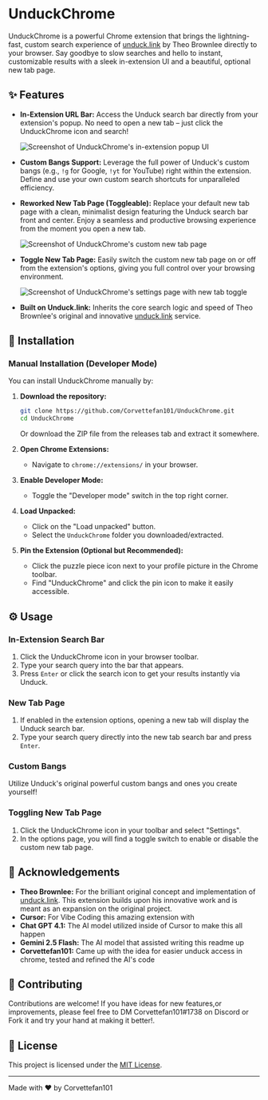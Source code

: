 # UnduckChrome
UnduckChrome is a powerful Chrome extension that brings the lightning-fast, custom search experience of [unduck.link](https://unduck.link/) by Theo Brownlee directly to your browser. Say goodbye to slow searches and hello to instant, customizable results with a sleek in-extension UI and a beautiful, optional new tab page.
## ✨ Features

*   **In-Extension URL Bar:** Access the Unduck search bar directly from your extension's popup. No need to open a new tab – just click the UnduckChrome icon and search!
    <p align="left">
      <img src="https://github.com/user-attachments/assets/96896a9f-0d58-48a5-bdd6-3c7697c6c94f" alt="Screenshot of UnduckChrome's in-extension popup UI">
*   **Custom Bangs Support:** Leverage the full power of Unduck's custom bangs (e.g., `!g` for Google, `!yt` for YouTube) right within the extension. Define and use your own custom search shortcuts for unparalleled efficiency.

*   **Reworked New Tab Page (Toggleable):** Replace your default new tab page with a clean, minimalist design featuring the Unduck search bar front and center. Enjoy a seamless and productive browsing experience from the moment you open a new tab.
    <p align="left">
      <img src="https://github.com/user-attachments/assets/9c1e39bd-4a26-4619-a8ee-045662080ac4" alt="Screenshot of UnduckChrome's custom new tab page">
*   **Toggle New Tab Page:** Easily switch the custom new tab page on or off from the extension's options, giving you full control over your browsing environment.
    <p align="left">
      <img src="https://github.com/user-attachments/assets/e41008dc-0987-4e19-bb74-2abe6393ccfc" alt="Screenshot of UnduckChrome's settings page with new tab toggle">
*   **Built on Unduck.link:** Inherits the core search logic and speed of Theo Brownlee's original and innovative [unduck.link](https://unduck.link/) service.

## 🚀 Installation

### Manual Installation (Developer Mode)

You can install UnduckChrome manually by:

1.  **Download the repository:**
    ```bash
    git clone https://github.com/Corvettefan101/UnduckChrome.git
    cd UnduckChrome
    ```
    Or download the ZIP file from the releases tab and extract it somewhere.

2.  **Open Chrome Extensions:**
    *   Navigate to `chrome://extensions/` in your browser.

3.  **Enable Developer Mode:**
    *   Toggle the "Developer mode" switch in the top right corner.

4.  **Load Unpacked:**
    *   Click on the "Load unpacked" button.
    *   Select the `UnduckChrome` folder you downloaded/extracted.

5.  **Pin the Extension (Optional but Recommended):**
    *   Click the puzzle piece icon next to your profile picture in the Chrome toolbar.
    *   Find "UnduckChrome" and click the pin icon to make it easily accessible.

## ⚙️ Usage

### In-Extension Search Bar

1.  Click the UnduckChrome icon in your browser toolbar.
2.  Type your search query into the bar that appears.
3.  Press `Enter` or click the search icon to get your results instantly via Unduck.

### New Tab Page

1.  If enabled in the extension options, opening a new tab will display the Unduck search bar.
2.  Type your search query directly into the new tab search bar and press `Enter`.

### Custom Bangs

Utilize Unduck's original powerful custom bangs and ones you create yourself!

### Toggling New Tab Page

1.  Click the UnduckChrome icon in your toolbar and select "Settings".
2.  In the options page, you will find a toggle switch to enable or disable the custom new tab page.

## 🙏 Acknowledgements

*   **Theo Brownlee:** For the brilliant original concept and implementation of [unduck.link](https://unduck.link/). This extension builds upon his innovative work and is meant as an expansion on the original project.
*   **Cursor:** For Vibe Coding this amazing extension with
*   **Chat GPT 4.1:** The AI model utilized inside of Cursor to make this all happen
*   **Gemini 2.5 Flash:** The AI model that assisted writing this readme up
*   **Corvettefan101:** Came up with the idea for easier unduck access in chrome, tested and refined the AI's code

## 🤝 Contributing

Contributions are welcome! If you have ideas for new features,or improvements, please feel free to DM Corvettefan101#1738 on Discord or Fork it and try your hand at making it better!.

## 📄 License

This project is licensed under the [MIT License](LICENSE).

---

Made with ❤️ by Corvettefan101
